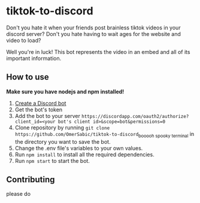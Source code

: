 # tiktok-to-discord

Don't you hate it when your friends post brainless tiktok videos in your discord server?
Don't you hate having to wait ages for the website and video to load?

Well you're in luck! This bot represents the video in an embed and all of its important information.

## How to use
**Make sure you have nodejs and npm installed!**

1. [Create a Discord bot](https://discordapp.com/developers/applications/me)
2. Get the bot's token
3. Add the bot to your server `https://discordapp.com/oauth2/authorize?client_id=<your bot's client id>&scope=bot&permissions=0`
4. Clone repository by running `git clone https://github.com/OmerSabic/tiktok-to-discord`<sub>booooh spooky terminal</sub> in the directory you want to save the bot.
5. Change the .env file's variables to your own values.
6. Run `npm install` to install all the required dependencies.
7. Run `npm start` to start the bot.

## Contributing
please do